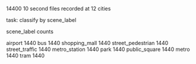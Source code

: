 14400 10 second files
recorded at 12 cities

task: classify by scene_label

scene_label counts

airport              1440
bus                  1440
shopping_mall        1440
street_pedestrian    1440
street_traffic       1440
metro_station        1440
park                 1440
public_square        1440
metro                1440
tram                 1440

